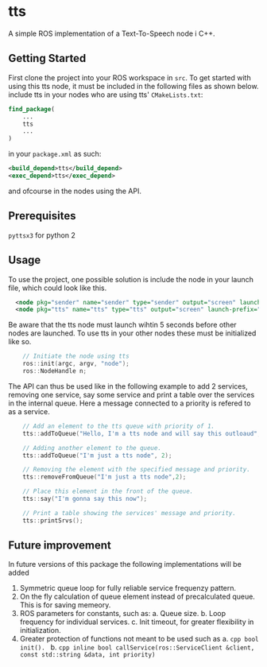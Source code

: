 # tts
A simple ROS implementation of a Text-To-Speech node i C++.
## Getting Started
First clone the project into your ROS workspace in ``` src ```.
To get started with using this tts node, it must be included in the following files as shown below. 
include tts in your nodes who are using tts' ```CMakeLists.txt```:
```CMake
find_package(
	...
  	tts
	...
)
```
in your ```package.xml``` as such:
```xml
<build_depend>tts</build_depend>
<exec_depend>tts</exec_depend>
```
and ofcourse in the nodes using the API.
## Prerequisites
``` pyttsx3 ``` for python 2
## Usage
To use the project, one possible solution is include the node in your launch file, which could look like this.
```xml
  <node pkg="sender" name="sender" type="sender" output="screen" launch-prefix="gnome-terminal -e" />
  <node pkg="tts" name="tts" type="tts" output="screen" launch-prefix="gnome-terminal -e"/>
```
Be aware that the tts node must launch wihtin 5 seconds before other nodes are launched.
To use tts in your other nodes these must be initialized like so.
```cpp
    // Initiate the node using tts
    ros::init(argc, argv, "node");
    ros::NodeHandle n;
```
The API can thus be used like in the following example to add 2 services, removing one service, say some service and print a table over the services in the internal queue. Here a message connected to a priority is refered to as a service.

```cpp
    // Add an element to the tts queue with priority of 1.
    tts::addToQueue("Hello, I'm a tts node and will say this outloaud", 1);

    // Adding another element to the queue.
    tts::addToQueue("I'm just a tts node", 2);

    // Removing the element with the specified message and priority.
    tts::removeFromQueue("I'm just a tts node",2);

    // Place this element in the front of the queue.
    tts::say("I'm gonna say this now");

    // Print a table showing the services' message and priority.
    tts::printSrvs();
```

## Future improvement
In future versions of this package the following implementations will be added 
1. Symmetric queue loop for fully reliable service frequenzy pattern.
2. On the fly calculation of queue element instead of precalculated queue. This is for saving memeory.
3. ROS parameters for constants, such as:
	a. Queue size.
	b. Loop frequency for individual services.
	c. Init timeout, for greater flexibility in initialization.
4. Greater protection of functions not meant to be used such as
	a. ```cpp bool init(). ```
	b. ```cpp inline bool callService(ros::ServiceClient &client, const std::string &data, int priority) ```

